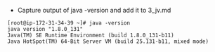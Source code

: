 * Capture output of java -version and add it to 3_jv.md
```
[root@ip-172-31-34-39 ~]# java -version
java version "1.8.0_131"
Java(TM) SE Runtime Environment (build 1.8.0_131-b11)
Java HotSpot(TM) 64-Bit Server VM (build 25.131-b11, mixed mode)
```